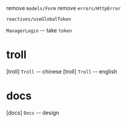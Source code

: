 remove `models/Form`
remove `errors/HttpError`

`reactives/useGlobalToken`

`ManagerLogin` -- take `token`

# troll

[troll] `Troll` -- chinese
[troll] `Troll` -- english

# docs

[docs] `Docs` -- design
